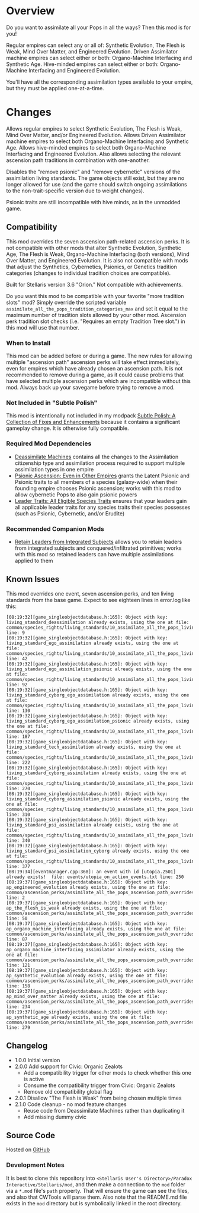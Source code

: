# Overview

Do you want to assimilate all your Pops in all the ways? Then this mod is for you!

Regular empires can select any or all of: Synthetic Evolution, The Flesh is Weak, Mind Over Matter, and Engineered Evolution. Driven Assimilator machine empires can select either or both: Organo-Machine Interfacing and Synthetic Age. Hive-minded empires can select either or both: Organo-Machine Interfacing and Engineered Evolution.

You'll have all the corresponding assimilation types available to your empire, but they must be applied one-at-a-time.

# Changes

Allows regular empires to select Synthetic Evolution, The Flesh is Weak, Mind Over Matter, and/or Engineered Evolution. Allows Driven Assimilator machine empires to select both Organo-Machine Interfacing and Synthetic Age. Allows hive-minded empires to select both Organo-Machine Interfacing and Engineered Evolution. Also allows selecting the relevant ascension path traditions in combination with one-another.

Disables the "remove psionic" and "remove cybernetic" versions of the assimilation living standards. The game objects still exist, but they are no longer allowed for use (and the game should switch ongoing assimilations to the non-trait-specific version due to weight changes).

Psionic traits are still incompatible with hive minds, as in the unmodded game.

## Compatibility

This mod overrides the seven ascension path-related ascension perks. It is not compatible with other mods that alter Synthetic Evolution, Synthetic Age, The Flesh is Weak, Organo-Machine Interfacing (both versions), Mind Over Matter, and Engineered Evolution. It is also not compatible with mods that adjust the Synthetics, Cybernetics, Psionics, or Genetics tradition categories (changes to individual tradition choices are compatible).

Built for Stellaris version 3.6 "Orion." Not compatible with achievements.

Do you want this mod to be compatible with your favorite "more tradition slots" mod? Simply override the scripted variable `assimilate_all_the_pops_tradition_categories_max` and set it equal to the maximum number of tradition slots allowed by your other mod. Ascension perk tradition slot checks (i.e. "Requires an empty Tradition Tree slot.") in this mod will use that number.

### When to Install

This mod can be added before or during a game. The new rules for allowing multiple "ascension path" ascension perks will take effect immediately, even for empires which have already chosen an ascension path. It is not recommended to remove during a game, as it could cause problems that have selected multiple ascension perks which are incompatible without this mod. Always back up your savegame before trying to remove a mod.

### Not Included in "Subtle Polish"

This mod is intentionally not included in my modpack [Subtle Polish: A Collection of Fixes and Enhancements](https://steamcommunity.com/sharedfiles/filedetails/?id=2522974089) because it contains a significant gameplay change. It is otherwise fully compatible.

### Required Mod Dependencies

* [Deassimilate Machines](https://steamcommunity.com/sharedfiles/filedetails/?id=2553812372) contains all the changes to the Assimilation citizenship type and assimilation process required to support multiple assimilation types in one empire
* [Psionic Ascension: Even in Other Empires](https://steamcommunity.com/sharedfiles/filedetails/?id=2601239912) grants the Latent Psionic and Psionic traits to all members of a species (galaxy-wide) when their founding empire chooses Psionic ascension; works with this mod to allow cybernetic Pops to also gain psionic powers
* [Leader Traits: All Eligible Species Traits](https://steamcommunity.com/sharedfiles/filedetails/?id=2499031295) ensures that your leaders gain all applicable leader traits for any species traits their species possesses (such as Psionic, Cybernetic, and/or Erudite)

### Recommended Companion Mods

* [Retain Leaders from Integrated Subjects](https://steamcommunity.com/sharedfiles/filedetails/?id=2553818684) allows you to retain leaders from integrated subjects and conquered/infiltrated primitives; works with this mod so retained leaders can have multiple assimilations applied to them

## Known Issues

This mod overrides one event, seven ascension perks, and ten living standards from the base game. Expect to see eighteen lines in error.log like this:

```
[08:19:32][game_singleobjectdatabase.h:165]: Object with key: living_standard_deassimilation already exists, using the one at file: common/species_rights/living_standards/10_assimilate_all_the_pops_living_standards.txt line: 9
[08:19:32][game_singleobjectdatabase.h:165]: Object with key: living_standard_ego_assimilation already exists, using the one at file: common/species_rights/living_standards/10_assimilate_all_the_pops_living_standards.txt line: 42
[08:19:32][game_singleobjectdatabase.h:165]: Object with key: living_standard_ego_assimilation_psionic already exists, using the one at file: common/species_rights/living_standards/10_assimilate_all_the_pops_living_standards.txt line: 92
[08:19:32][game_singleobjectdatabase.h:165]: Object with key: living_standard_cyborg_ego_assimilation already exists, using the one at file: common/species_rights/living_standards/10_assimilate_all_the_pops_living_standards.txt line: 130
[08:19:32][game_singleobjectdatabase.h:165]: Object with key: living_standard_cyborg_ego_assimilation_psionic already exists, using the one at file: common/species_rights/living_standards/10_assimilate_all_the_pops_living_standards.txt line: 187
[08:19:32][game_singleobjectdatabase.h:165]: Object with key: living_standard_tech_assimilation already exists, using the one at file: common/species_rights/living_standards/10_assimilate_all_the_pops_living_standards.txt line: 222
[08:19:32][game_singleobjectdatabase.h:165]: Object with key: living_standard_cyborg_assimilation already exists, using the one at file: common/species_rights/living_standards/10_assimilate_all_the_pops_living_standards.txt line: 270
[08:19:32][game_singleobjectdatabase.h:165]: Object with key: living_standard_cyborg_assimilation_psionic already exists, using the one at file: common/species_rights/living_standards/10_assimilate_all_the_pops_living_standards.txt line: 310
[08:19:32][game_singleobjectdatabase.h:165]: Object with key: living_standard_psi_assimilation already exists, using the one at file: common/species_rights/living_standards/10_assimilate_all_the_pops_living_standards.txt line: 340
[08:19:32][game_singleobjectdatabase.h:165]: Object with key: living_standard_psi_assimilation_cyborg already exists, using the one at file: common/species_rights/living_standards/10_assimilate_all_the_pops_living_standards.txt line: 377
[08:19:34][eventmanager.cpp:368]: an event with id [utopia.2501] already exists!  file: events/utopia_on_action_events.txt line: 250
[08:19:37][game_singleobjectdatabase.h:165]: Object with key: ap_engineered_evolution already exists, using the one at file: common/ascension_perks/assimilate_all_the_pops_ascension_path_overrides.txt line: 2
[08:19:37][game_singleobjectdatabase.h:165]: Object with key: ap_the_flesh_is_weak already exists, using the one at file: common/ascension_perks/assimilate_all_the_pops_ascension_path_overrides.txt line: 50
[08:19:37][game_singleobjectdatabase.h:165]: Object with key: ap_organo_machine_interfacing already exists, using the one at file: common/ascension_perks/assimilate_all_the_pops_ascension_path_overrides.txt line: 87
[08:19:37][game_singleobjectdatabase.h:165]: Object with key: ap_organo_machine_interfacing_assimilator already exists, using the one at file: common/ascension_perks/assimilate_all_the_pops_ascension_path_overrides.txt line: 121
[08:19:37][game_singleobjectdatabase.h:165]: Object with key: ap_synthetic_evolution already exists, using the one at file: common/ascension_perks/assimilate_all_the_pops_ascension_path_overrides.txt line: 158
[08:19:37][game_singleobjectdatabase.h:165]: Object with key: ap_mind_over_matter already exists, using the one at file: common/ascension_perks/assimilate_all_the_pops_ascension_path_overrides.txt line: 234
[08:19:37][game_singleobjectdatabase.h:165]: Object with key: ap_synthetic_age already exists, using the one at file: common/ascension_perks/assimilate_all_the_pops_ascension_path_overrides.txt line: 279
```

## Changelog

* 1.0.0 Initial version
* 2.0.0 Add support for Civic: Organic Zealots
    * Add a compatibility trigger for other mods to check whether this one is active
    * Consume the compatibility trigger from Civic: Organic Zealots
    * Remove old compatibility global flag
* 2.0.1 Disallow "The Flesh is Weak" from being chosen multiple times
* 2.1.0 Code cleanup - no mod feature changes
    * Reuse code from Deassimilate Machines rather than duplicating it
    * Add missing dummy civic

## Source Code

Hosted on [GitHub](https://github.com/corsairmarks/assimilate_all_the_pops)

### Development Notes

It is best to clone this repository into `<Stellaris User's Directory>/Paradox Interactive/Stellaris/mod`, and then make a connection to the `mod` folder via a `*.mod` file's `path` property. That will ensure the game can see the files, and also that CWTools will parse them. Also note that the README.md file exists in the `mod` directory but is symbolically linked in the root directory.